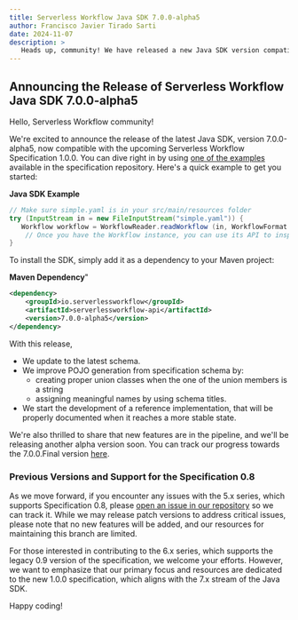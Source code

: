 ```yaml
---
title: Serverless Workflow Java SDK 7.0.0-alpha5
author: Francisco Javier Tirado Sarti
date: 2024-11-07
description: >
   Heads up, community! We have released a new Java SDK version compatible with Specification 1.0.0.
---
```


## Announcing the Release of Serverless Workflow Java SDK 7.0.0-alpha5

Hello, Serverless Workflow community!

We're excited to announce the release of the latest Java SDK, version 7.0.0-alpha5, now compatible with the upcoming Serverless Workflow Specification 1.0.0. You can dive right in by using [one of the examples](https://github.com/serverlessworkflow/specification/tree/main/examples) available in the specification repository. Here's a quick example to get you started:

**Java SDK Example**
```java
// Make sure simple.yaml is in your src/main/resources folder
try (InputStream in = new FileInputStream("simple.yaml")) {
   Workflow workflow = WorkflowReader.readWorkflow (in, WorkflowFormat.YAML);
    // Once you have the Workflow instance, you can use its API to inspect it
}
```

To install the SDK, simply add it as a dependency to your Maven project:

**Maven Dependency**"
```xml
<dependency>
    <groupId>io.serverlessworkflow</groupId>
    <artifactId>serverlessworkflow-api</artifactId>
    <version>7.0.0-alpha5</version>
</dependency>
```

With this release, 

- We update to the latest schema. 
- We improve POJO generation from specification schema by:
     - creating proper union classes when the one of the union members is a string
     - assigning meaningful names by using schema titles. 
- We start the development of a reference implementation, that will be properly documented when it reaches a more stable state.

We're also thrilled to share that new features are in the pipeline, and we'll be releasing another alpha version soon. You can track our progress towards the 7.0.0.Final version [here](https://github.com/serverlessworkflow/sdk-java/milestone/1).

### Previous Versions and Support for the Specification 0.8

As we move forward, if you encounter any issues with the 5.x series, which supports Specification 0.8, please [open an issue in our repository](https://github.com/serverlessworkflow/sdk-java/issues) so we can track it. While we may release patch versions to address critical issues, please note that no new features will be added, and our resources for maintaining this branch are limited.

For those interested in contributing to the 6.x series, which supports the legacy 0.9 version of the specification, we welcome your efforts. However, we want to emphasize that our primary focus and resources are dedicated to the new 1.0.0 specification, which aligns with the 7.x stream of the Java SDK.

Happy coding!
